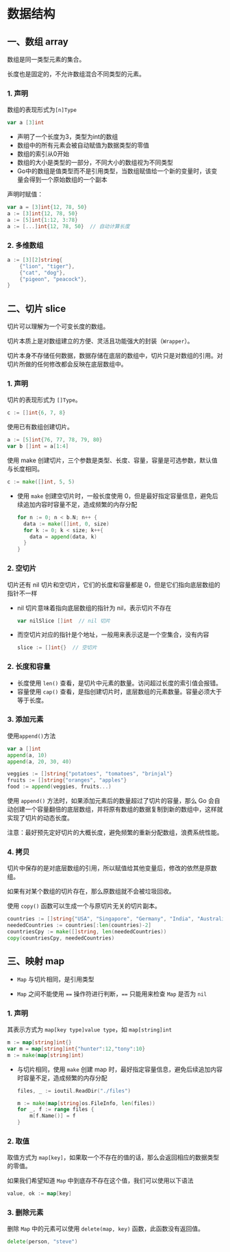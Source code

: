 # 数据结构

## 一、数组 array

数组是同一类型元素的集合。

长度也是固定的，不允许数组混合不同类型的元素。

### 1. 声明

数组的表现形式为`[n]Type`

```go
var a [3]int
```

- 声明了一个长度为3，类型为int的数组
- 数组中的所有元素会被自动赋值为数据类型的零值
- 数组的索引从0开始
- 数组的大小是类型的一部分，不同大小的数组视为不同类型
- Go中的数组是值类型而不是引用类型，当数组赋值给一个新的变量时，该变量会得到一个原始数组的一个副本

声明时赋值：

```go
var a = [3]int{12, 78, 50}
a := [3]int{12, 78, 50}
a := [5]int{1:12, 3:78}
a := [...]int{12, 78, 50}  // 自动计算长度
```

### 2. 多维数组

```go
a := [3][2]string{
    {"lion", "tiger"},
    {"cat", "dog"},
    {"pigeon", "peacock"},
}
```

## 二、切片 slice

切片可以理解为一个可变长度的数组。

切片本质上是对数组建立的方便、灵活且功能强大的封装（`Wrapper`）。

切片本身不存储任何数据，数据存储在底层的数组中，切片只是对数组的引用。对切片所做的任何修改都会反映在底层数组中。

### 1. 声明

切片的表现形式为 `[]Type`。

```go
c := []int{6, 7, 8}
```

使用已有数组创建切片。

```go
a := [5]int{76, 77, 78, 79, 80}
var b []int = a[1:4]
```

使用 make 创建切片，三个参数是类型、长度、容量，容量是可选参数，默认值与长度相同。

```go
c := make([]int, 5, 5)
```

- 使用 `make` 创建空切片时，一般长度使用 0，但是最好指定容量信息，避免后续追加内容时容量不足，造成频繁的内存分配

  ```go
  for n := 0; n < b.N; n++ {
    data := make([]int, 0, size)
    for k := 0; k < size; k++{
      data = append(data, k)
    }
  }
  ```

### 2. 空切片

切片还有 nil 切片和空切片，它们的长度和容量都是 0，但是它们指向底层数组的指针不一样

- nil 切片意味着指向底层数组的指针为 nil，表示切片不存在

  ```go
  var nilSlice []int  // nil 切片
  ```

- 而空切片对应的指针是个地址，一般用来表示这是一个空集合，没有内容

  ```go
  slice := []int{}  // 空切片
  ```

### 2. 长度和容量

- 长度使用 `len()` 查看，是切片中元素的数量。访问超过长度的索引值会报错。
- 容量使用 `cap()` 查看，是指创建切片时，底层数组的元素数量。容量必须大于等于长度。

### 3. 添加元素

使用`append()`方法

```go
var a []int
append(a, 10)
append(a, 20, 30, 40)

veggies := []string{"potatoes", "tomatoes", "brinjal"}
fruits := []string{"oranges", "apples"}
food := append(veggies, fruits...)
```

使用 `append()` 方法时，如果添加元素后的数量超过了切片的容量，那么 Go 会自动创建一个容量翻倍的底层数组，并将原有数组的数据复制到新的数组中，这样就实现了切片的动态长度。

注意：最好预先定好切片的大概长度，避免频繁的重新分配数组，浪费系统性能。

### 4. 拷贝

切片中保存的是对底层数组的引用，所以赋值给其他变量后，修改的依然是原数组。

如果有对某个数组的切片存在，那么原数组就不会被垃圾回收。

使用 `copy()` 函数可以生成一个与原切片无关的切片副本。

```go
countries := []string{"USA", "Singapore", "Germany", "India", "Australia"}
neededCountries := countries[:len(countries)-2]
countriesCpy := make([]string, len(neededCountries))
copy(countriesCpy, neededCountries)
```

## 三、映射 map

- `Map` 与切片相同，是引用类型

- `Map` 之间不能使用 `==` 操作符进行判断，`==` 只能用来检查 `Map` 是否为 `nil`

### 1. 声明

其表示方式为 `map[key type]value type`，如 `map[string]int`

```go
m := map[string]int{}
var m = map[string]int{"hunter":12,"tony":10}
m := make(map[string]int)
```

- 与切片相同，使用 `make` 创建 map 时，最好指定容量信息，避免后续追加内容时容量不足，造成频繁的内存分配

  ```go
  files, _ := ioutil.ReadDir("./files")
  
  m := make(map[string]os.FileInfo, len(files))
  for _, f := range files {
      m[f.Name()] = f
  }
  ```


### 2. 取值

取值方式为 `map[key]`，如果取一个不存在的值的话，那么会返回相应的数据类型的零值。

如果我们希望知道 `Map` 中到底存不存在这个值，我们可以使用以下语法

```go
value, ok := map[key]
```

### 3. 删除元素

删除 `Map` 中的元素可以使用 `delete(map, key)` 函数，此函数没有返回值。

```go
delete(person, "steve")
```

